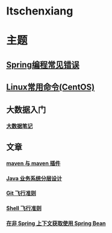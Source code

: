 # Itschenxiang
<!-- <img src="./imgs/dfca80e6dbdf0d9c591b0ebcb5d2f141.jpg" style="width:100px;float:right"/> -->

# 主题
## [Spring编程常见错误](./docs/springsummary/README.md)
## [Linux常用命令(CentOS)](./docs/linux/commands.md)
<!-- 
## 教程
* [Spring Data JPA入门](./docs/tutorial/springdatajpa.md)
* [Docker 教程](docker/tutorial.md)

## 大数据组件
#### [hadoop](./docs/hadoop/hdfsbasic.md) -->

## 大数据入门
#### [大数据笔记](./bigdata-notes/README.md)

## 文章
#### [maven 与 maven 插件](article/01.md)
#### [Java 业务系统分层设计](article/02.md)
#### [Git 飞行准则](article/03.md)
#### [Shell 飞行准则](article/05.md)
#### [在非 Spring 上下文获取使用 Spring Bean](article/04.md)
